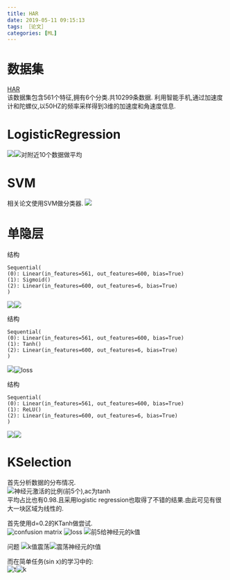 ```yaml
---
title: HAR
date: 2019-05-11 09:15:13
tags: ［论文］
categories: [ML]
---
```


# 数据集
[HAR](https://archive.ics.uci.edu/ml/datasets/human+activity+recognition+using+smartphones)  
该数据集包含561个特征,拥有6个分类.共10299条数据. 利用智能手机,通过加速度计和陀螺仪,以50HZ的频率采样得到3维的加速度和角速度信息.

# LogisticRegression
![](/blog_images/2019-05-11-09-35-06.png)![对附近10个数据做平均](/blog_images/2019-05-11-09-53-54.png)

# SVM
相关论文使用SVM做分类器.
![](/blog_images/2019-05-11-09-47-10.png)

# 单隐层
结构

    Sequential(
    (0): Linear(in_features=561, out_features=600, bias=True)
    (1): Sigmoid()
    (2): Linear(in_features=600, out_features=6, bias=True)
    )

![](/blog_images/2019-05-11-10-09-57.png)![](/blog_images/2019-05-11-10-09-50.png)


结构

    Sequential(
    (0): Linear(in_features=561, out_features=600, bias=True)
    (1): Tanh()
    (2): Linear(in_features=600, out_features=6, bias=True)
    )

![](/blog_images/2019-05-11-10-11-55.png)![loss](/blog_images/2019-05-11-11-16-21.png) 

结构

    Sequential(
    (0): Linear(in_features=561, out_features=600, bias=True)
    (1): ReLU()
    (2): Linear(in_features=600, out_features=6, bias=True)
    )

![](/blog_images/2019-05-11-10-18-10.png)![](/blog_images/2019-05-11-10-18-21.png)

# KSelection

首先分析数据的分布情况.  
![神经元激活的比例(前5个),ac为tanh](/blog_images/2019-05-11-10-23-55.png)  
平均占比也有0.98.且采用logistic regression也取得了不错的结果.由此可见有很大一块区域为线性的.

首先使用d=0.2的KTanh做尝试.  
![confusion matrix](/blog_images/2019-05-11-10-47-17.png)
![loss](/blog_images/2019-05-11-11-25-07.png)
![前5给神经元的k值](/blog_images/2019-05-11-10-47-28.png)  


问题
![k值震荡](/blog_images/2019-05-11-10-57-35.png)![震荡神经元的t值](/blog_images/2019-05-11-10-59-07.png)

而在简单任务(sin x)的学习中的:  
![t](/blog_images/2019-05-11-11-02-56.png)![k](/blog_images/2019-05-11-11-03-03.png)
